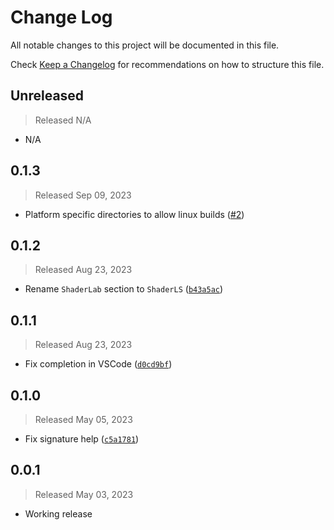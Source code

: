 # Change Log

All notable changes to this project will be documented in this file.

Check [Keep a Changelog](http://keepachangelog.com/) for recommendations on how to structure this file.


## Unreleased
> Released N/A

* N/A

## 0.1.3
> Released Sep 09, 2023

* Platform specific directories to allow linux builds ([#2](../../pull/2))

## 0.1.2
> Released Aug 23, 2023

* Rename `ShaderLab` section to `ShaderLS` ([`b43a5ac`](../../commit/b43a5ac376f9537d014616df79e00d4912f7d86a))

## 0.1.1
> Released Aug 23, 2023

* Fix completion in VSCode ([`d0cd9bf`](../../commit/d0cd9bfa15b175be30e5312215777c82a3e055e9))

## 0.1.0
> Released May 05, 2023

* Fix signature help ([`c5a1781`](../../commit/c5a1781767cefa5281f36c3ba408985e1c52a837))

## 0.0.1
> Released May 03, 2023

* Working release
